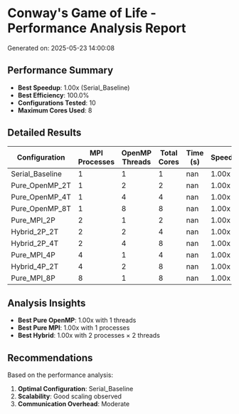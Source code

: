 # Conway's Game of Life - Performance Analysis Report

Generated on: 2025-05-23 14:00:08

## Performance Summary

- **Best Speedup**: 1.00x (Serial_Baseline)
- **Best Efficiency**: 100.0%
- **Configurations Tested**: 10
- **Maximum Cores Used**: 8

## Detailed Results

| Configuration | MPI Processes | OpenMP Threads | Total Cores | Time (s) | Speedup | Efficiency |
|---------------|---------------|----------------|-------------|----------|---------|------------|
| Serial_Baseline | 1 | 1 | 1 | nan | 1.00x | 100.0% |
| Pure_OpenMP_2T | 1 | 2 | 2 | nan | 1.00x | 50.0% |
| Pure_OpenMP_4T | 1 | 4 | 4 | nan | 1.00x | 25.0% |
| Pure_OpenMP_8T | 1 | 8 | 8 | nan | 1.00x | 12.5% |
| Pure_MPI_2P | 2 | 1 | 2 | nan | 1.00x | 50.0% |
| Hybrid_2P_2T | 2 | 2 | 4 | nan | 1.00x | 25.0% |
| Hybrid_2P_4T | 2 | 4 | 8 | nan | 1.00x | 12.5% |
| Pure_MPI_4P | 4 | 1 | 4 | nan | 1.00x | 25.0% |
| Hybrid_4P_2T | 4 | 2 | 8 | nan | 1.00x | 12.5% |
| Pure_MPI_8P | 8 | 1 | 8 | nan | 1.00x | 12.5% |

## Analysis Insights

- **Best Pure OpenMP**: 1.00x with 1 threads
- **Best Pure MPI**: 1.00x with 1 processes
- **Best Hybrid**: 1.00x with 2 processes × 2 threads

## Recommendations

Based on the performance analysis:

1. **Optimal Configuration**: Serial_Baseline
2. **Scalability**: Good scaling observed
3. **Communication Overhead**: Moderate
